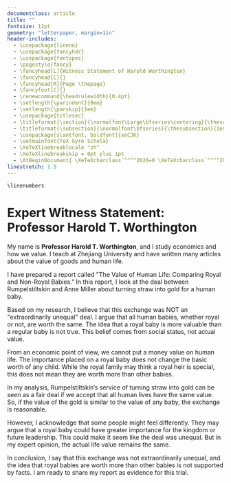 ```yaml
---
documentclass: article
title: ""
fontsize: 12pt
geometry: "letterpaper, margin=1in"
header-includes:
  - \usepackage{lineno}
  - \usepackage{fancyhdr}
  - \usepackage{fontspec}
  - \pagestyle{fancy}
  - \fancyhead[L]{Witness Statement of Harold Worthington}
  - \fancyhead[C]{}
  - \fancyhead[R]{Page \thepage}
  - \fancyfoot[C]{}
  - \renewcommand{\headrulewidth}{0.4pt}
  - \setlength{\parindent}{0em}
  - \setlength{\parskip}{1em}
  - \usepackage{titlesec}
  - \titleformat{\section}{\normalfont\Large\bfseries\centering}{\thesection}{1em}{}
  - \titleformat{\subsection}{\normalfont\bfseries}{\thesubsection}{1em}{}
  - \usepackage[slantfont, boldfont]{xeCJK}
  - \setmainfont{TeX Gyre Schola}
  - \XeTeXlinebreaklocale "zh"
  - \XeTeXlinebreakskip = 0pt plus 1pt
  - \AtBeginDocument{ \XeTeXcharclass`^^^^2026=0 \XeTeXcharclass`^^^^2019=0 }
linestretch: 1.5
---
```


```{=latex}
\linenumbers

```
# Expert Witness Statement: Professor Harold T. Worthington

My name is **Professor Harold T. Worthington**, and I study economics and how we value. I teach at Zhejiang University and have written many articles about the value of goods and human life.

I have prepared a report called "The Value of Human Life: Comparing Royal and Non-Royal Babies." In this report, I look at the deal between Rumpelstiltskin and Anne Miller about turning straw into gold for a human baby.

Based on my research, I believe that this exchange was NOT an "extraordinarily unequal" deal. I argue that all human babies, whether royal or not, are worth the same. The idea that a royal baby is more valuable than a regular baby is not true. This belief comes from social status, not actual value.

From an economic point of view, we cannot put a money value on human life. The importance placed on a royal baby does not change the basic worth of any child. While the royal family may think a royal heir is special, this does not mean they are worth more than other babies.

In my analysis, Rumpelstiltskin’s service of turning straw into gold can be seen as a fair deal if we accept that all human lives have the same value. So, if the value of the gold is similar to the value of any baby, the exchange is reasonable.

However, I acknowledge that some people might feel differently. They may argue that a royal baby could have greater importance for the kingdom or future leadership. This could make it seem like the deal was unequal. But in my expert opinion, the actual life value remains the same.

In conclusion, I say that this exchange was not extraordinarily unequal, and the idea that royal babies are worth more than other babies is not supported by facts. I am ready to share my report as evidence for this trial.
